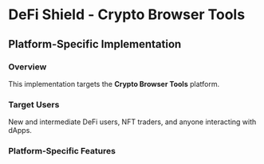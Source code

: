 # DeFi Shield - Crypto Browser Tools

## Platform-Specific Implementation

### Overview
This implementation targets the **Crypto Browser Tools** platform.

### Target Users
New and intermediate DeFi users, NFT traders, and anyone interacting with dApps.

### Platform-Specific Features
